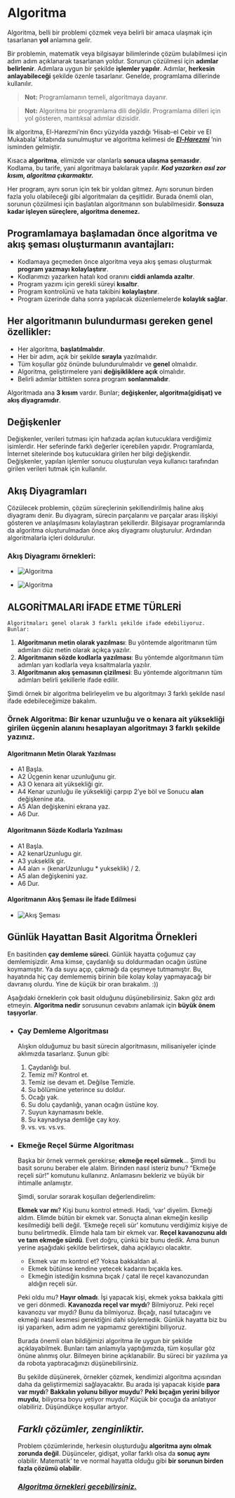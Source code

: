 
# **Algoritma**

Algoritma, belli bir problemi çözmek veya belirli bir amaca ulaşmak için tasarlanan **yol** anlamına gelir.

Bir problemin, matematik veya bilgisayar bilimlerinde çözüm bulabilmesi için adım adım açıklanarak tasarlanan yoldur. Sorunun çözülmesi için **adımlar belirlenir**. Adımlara uygun bir şekilde **işlemler yapılır**. Adımlar, **herkesin anlayabileceği** şekilde özenle tasarlanır. Genelde, programlama dillerinde kullanılır.

> **Not:** Programlamanın temeli, algoritmaya dayanır.

> **Not:** Algoritma bir programlama dili değildir. Programlama dilleri için yol gösteren, mantıksal adımlar dizisidir.

İlk algoritma, El-Harezmi’nin 6ncı yüzyılda yazdığı ‘Hisab-el Cebir ve El Mukabala’ kitabında sunulmuştur ve algoritma kelimesi de **_[El-Harezmi](https://www.ilkkimbuldu.com/harizmi-kimdir/)_** ’nin isminden gelmiştir.

Kısaca **algoritma**, elimizde var olanlarla **sonuca ulaşma şemasıdır**. Kodlama, bu tarife, yani algoritmaya bakılarak yapılır. __*Kod yazarken asıl zor kısım, algoritma çıkarmaktır.*__

Her program, aynı sorun için tek bir yoldan gitmez. Aynı sorunun birden fazla yolu olabileceği gibi algoritmaları da çeşitlidir. Burada önemli olan, sorunun çözülmesi için başlatılan algoritmanın son bulabilmesidir. **Sonsuza kadar işleyen süreçlere, algoritma denemez.**

## Programlamaya başlamadan önce algoritma ve akış şeması oluşturmanın avantajları:

- Kodlamaya geçmeden önce algoritma veya akış şeması oluşturmak **program yazmayı kolaylaştırır**.
- Kodlarımızı yazarken hatalı kod oranını **ciddi anlamda azaltır**.
- Program yazımı için gerekli süreyi **kısaltır**.
- Program kontrolünü ve hata takibini **kolaylaştırır**.
- Program üzerinde daha sonra yapılacak düzenlemelerde **kolaylık sağlar**.

## Her algoritmanın bulundurması gereken genel özellikler:

- Her algoritma, **başlatılmalıdır**.
- Her bir adım, açık bir şekilde **sırayla** yazılmalıdır.
- Tüm koşullar göz önünde bulundurulmalıdır ve **genel** olmalıdır.
- Algoritma, geliştirmelere yani **değişikliklere açık** olmalıdır. 
- Belirli adımlar bittikten sonra program **sonlanmalıdır**.
  
Algoritmada ana **3 kısım** vardır. Bunlar; **değişkenler, algoritma(gidişat) ve akış diyagramıdır**.

## **Değişkenler**

Değişkenler, verileri tutması için hafızada açılan kutucuklara verdiğimiz isimlerdir. Her seferinde farklı değerler içerebilen yapıdır. Programlarda, İnternet sitelerinde boş kutucuklara girilen her bilgi değişkendir.
Değişkenler, yapılan işlemler sonucu oluşturulan veya kullanıcı tarafından girilen verileri tutmak için kullanılır. 

## **Akış Diyagramları**

Çözülecek problemin, çözüm süreçlerinin şekillendirilmiş haline akış diyagramı denir. Bu diyagram, sürecin parçalarını ve parçalar arası ilişkiyi gösteren ve anlaşılmasını kolaylaştıran şekillerdir. Bilgisayar programlarında da algoritma oluşturulmadan önce akış diyagramı oluşturulur. Ardından algoritmalarla içleri doldurulur.

### Akış Diyagramı örnekleri:

- ![Algoritma](/media/algoritma-1.png)

- ![Algoritma](/media/algoritma-2.jpeg)

## ALGORİTMALARI İFADE ETME TÜRLERİ

    Algoritmaları genel olarak 3 farklı şekilde ifade edebiliyoruz. Bunlar:

1. **Algoritmanın metin olarak yazılması**: Bu yöntemde algoritmanın tüm adımları düz metin olarak açıkça yazılır.
2. **Algoritmanın sözde kodlarla yazılması**: Bu yöntemde algoritmanın tüm adımları yarı kodlarla veya kısaltmalarla yazılır.
3. **Algoritmanın akış şemasının çizilmesi**: Bu yöntemde algoritmanın tüm adımları belirli şekillerle ifade edilir.

Şimdi örnek bir algoritma belirleyelim ve bu algoritmayı 3 farklı şekilde nasıl ifade edebileceğimize bakalım.

### **Örnek Algoritma**:  Bir kenar uzunluğu ve o kenara ait yüksekliği girilen üçgenin alanını hesaplayan algoritmayı 3 farklı şekilde yazınız.

#### Algoritmanın Metin Olarak Yazılması

- A1 Başla.
- A2 Üçgenin kenar uzunluğunu gir.
- A3 O kenara ait yüksekliği gir.
- A4 Kenar uzunluğu ile yüksekliği çarpıp 2’ye böl ve Sonucu **alan** değişkenine ata.
- A5 Alan değişkenini ekrana yaz.
- A6 Dur.

#### Algoritmanın Sözde Kodlarla Yazılması

- A1 Başla.
- A2 kenarUzunlugu gir.
- A3 yukseklik gir.
- A4 alan = (kenarUzunlugu * yukseklik) / 2.
- A5 alan değişkenini yaz.
- A6 Dur.

#### Algoritmanın Akış Şeması ile İfade Edilmesi

- ![Akış Şeması](../media/algoritma-3.jpg)

## **Günlük Hayattan Basit Algoritma Örnekleri**

En basitinden **çay demleme süreci**. Günlük hayatta çoğumuz çay demlemişizdir. Ama kimse, çaydanlığı su doldurmadan ocağın üstüne koymamıştır. Ya da suyu açıp, çakmağı da çeşmeye tutmamıştır. Bu, hayatında hiç çay demlememiş birinin bile kolay kolay yapmayacağı bir davranış olurdu. Yine de küçük bir oran bırakalım. :))

Aşağıdaki örneklerin çok basit olduğunu düşünebilirsiniz. Sakın göz ardı etmeyin. **Algoritma nedir** sorusunun cevabını anlamak için **büyük önem taşıyorlar**.

- ### Çay Demleme Algoritması
     Alışkın olduğumuz bu basit sürecin algoritmasını, milisaniyeler içinde aklımızda tasarlarız. Şunun gibi:

     1. Çaydanlığı bul.
     2. Temiz mi? Kontrol et.
     3. Temiz ise devam et. Değilse Temizle.
     4. Su bölümüne yeterince su doldur.
     5. Ocağı yak.
     6. Su dolu çaydanlığı, yanan ocağın üstüne koy.
     7. Suyun kaynamasını bekle.
     8. Su kaynadıysa demliğe çay koy.
     9. vs. vs. vs.vs.

- ### Ekmeğe Reçel Sürme Algoritması

    Başka bir örnek vermek gerekirse; **ekmeğe reçel sürmek**… Şimdi bu basit sorunu beraber ele alalım. Birinden nasıl isteriz bunu? “Ekmeğe reçeli sür!” komutunu kullanırız. Anlamasını bekleriz ve büyük bir ihtimalle anlamıştır. 

    Şimdi, sorular sorarak koşulları değerlendirelim:

    **Ekmek var mı**? Kişi bunu kontrol etmedi. Hadi, ‘var’ diyelim. Ekmeği aldım. Elimde bütün bir ekmek var. Sonuçta alınan ekmeğin kesilip kesilmediği belli değil. ‘Ekmeğe reçeli sür’ komutunu verdiğimiz kişiye de bunu belirtmedik. Elimde hala tam bir ekmek var. **Reçel kavanozunu aldı ve tam ekmeğe sürdü**. Evet doğru, çünkü biz bunu dedik. Ama bunun yerine aşağıdaki şekilde belirtirsek, daha açıklayıcı olacaktır.

    - Ekmek var mı kontrol et? Yoksa bakkaldan al.
    - Ekmek bütünse kendine yetecek kadarını bıçakla kes.
    - Ekmeğin istediğin kısmına bıçak / çatal ile reçel kavanozundan aldığın reçeli sür.
    
    Peki oldu mu? **Hayır olmadı**. İşi yapacak kişi, ekmek yoksa bakkala gitti ve geri dönmedi. **Kavanozda reçel var mıydı**? Bilmiyoruz. Peki reçel kavanozu var mıydı? Bunu da bilmiyoruz. Bıçağı, nasıl tutacağını ve ekmeği nasıl kesmesi gerektiğini dahi söylemedik. Günlük hayatta biz bu işi yaparken, adım adım ne yapmamız gerektiğini biliyoruz.

    Burada önemli olan bildiğimizi algoritma ile uygun bir şekilde açıklayabilmek. Bunları tam anlamıyla yaptığımızda, tüm koşullar göz önüne alınmış olur. Bilmeyen birine açıklanabilir. Bu süreci bir yazılıma ya da robota yaptıracağınızı düşünebilirsiniz.

    Bu şekilde düşünerek, örnekler çözmek, kendimizi algoritma açısından daha da geliştirmemizi sağlayacaktır. Bu arada işi yapacak kişide **para var mıydı**? **Bakkalın yolunu biliyor muydu**? **Peki bıçağın yerini biliyor muydu**, biliyorsa boyu yetiyor muydu? Küçük bir çocuğa da anlatıyor olabiliriz. Düşündükçe koşullar artıyor. 

    ## __*Farklı çözümler, zenginliktir.*__

    Problem çözümlerinde, herkesin oluşturduğu **algoritma aynı olmak zorunda değil**. Düşünceler, gidişat, yollar farklı olsa da **sonuç aynı** olabilir. Matematik’ te ve normal hayatta olduğu gibi **bir sorunun birden fazla çözümü olabilir**.

    ### **_[Algoritma örnekleri geçebilirsiniz.](algoritma-ornekleri.md)_**